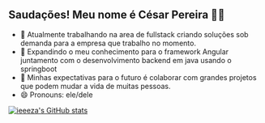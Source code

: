 ## Saudações! Meu nome é César Pereira 👋😁

- 🔭 Atualmente trabalhando na area de fullstack criando soluções sob demanda para a empresa que trabalho no momento.
- 🌱 Expandindo o meu conhecimento para o framework Angular juntamento com o desenvolvimento backend em java usando o springboot
- 👯 Minhas expectativas para o futuro é colaborar com grandes projetos que podem mudar a vida de muitas pessoas.
- 😄 Pronouns: ele/dele

[![ieeeza's GitHub stats](https://github-readme-stats.vercel.app/api?username=ieeeza&show_icons=true&theme=tokyonight)](https://github.com/ieeeza/github-readme-stats)
